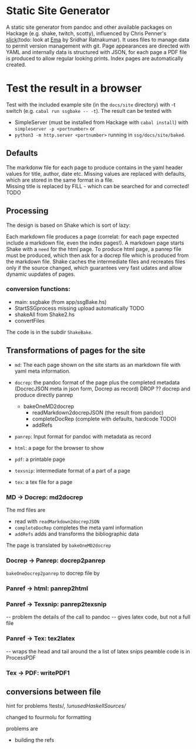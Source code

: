 # Static Site Generator
A static site generator from pandoc and other available packages on Hackage (e.g. shake, twitch, scotty), influenced by Chris Penner's [slick](https://github.com/ChrisPenner/slick#readme)(todo: look at [Ema](https://github.com/srid/ema) by  Sridhar Ratnakumar). It uses files to manage data to permit version management with git. Page appearances are directed with YAML and internally data is structured with JSON, for each page a PDF file is produced to allow regular looking prints. Index pages are automatically created.


# Test the result in a browser
Test with the included example site (in the `docs/site` directory) with -t switch (e.g. `cabal run ssgbake -- -t`). The result can be tested with 
- SimpleServer (must be installed from Hackage with `cabal install`) with `simpleserver -p <portnumber>` or 
- `python3 -m http.server <portnumber>`
 running in `ssg/docs/site/baked`.

## Defaults
The markdonw file for each page to produce contains in the yaml header values for title, author, date etc. Missing values are replaced with defaults, which are stored in the same format in a file.  
    Missing title is replaced by FILL - which can be searched for and corrected!
TODO

## Processing 
The design is based on Shake which is sort of lazy:

Each markdown file produces a page (correlat: for each page expected include a markdown file, even the index pages!). A markdown page starts Shake with a `need` for the html page. 
To produce html page, a panrep file must be produced, which then ask for a docrep file which is produced from the markdown file. Shake caches the intermediate files and recreates files only if the source changed, which guarantees very fast udates and allow dynamic uupdates of pages. 

### conversion functions:
- main: ssgbake (from app/ssgBake.hs)
- StartSSGprocess
    missing upload automatically TODO 
- shakeAll from Shake2.hs
- convertFiles

The code is in the subdir `ShakeBake`.

## Transformations of pages for the site
- `md`: The each page shown on the site starts as an markdown file with yaml meta information. 
- `docrep`: the pandoc format of the page plus the completed metadata (DocrecJSON meta in json form, Docrep as record)
        DROP ?? docrep and produce directly panrep
    - bakeOneMD2docrep
        - readMarkdown2docrepJSON (the result from pandoc)
        - completeDocRep (complete with defaults, hardcode TODO)
        - addRefs

- `panrep`: Input format for pandoc with metadata as record
- `html`: a page for the browser to show
- `pdf`: a printable page
- `texsnip`: intermediate format of a part of a page
- `tex`: a tex file for a page

### MD -> Docrep: md2docrep
The md files are 
- read with `readMarkdown2docrepJSON`
- `completeDocRep` completes the meta yaml information 
- `addRefs` adds and transforms the bibliographic data 

The page is translated by `bakeOneMD2docrep`

### Docrep -> Panrep: docrep2panrep

`bakeOneDocrep2panrep` to docrep file by 
### Panref -> html: panrep2html

### Panref -> Texsnip: panrep2texsnip
-- problem the details of the call to pandoc 
-- gives latex code, but not a full file

### Panref -> Tex: tex2latex
-- wraps the head and tail around the a list of latex snips
peamble code is in ProcessPDF 

### Tex -> PDF: writePDF1


## conversions between file

hint for problems !tests/*, !unusedHaskellSources/*

changed to fourmolu for formatting

problems are 
- building the refs 